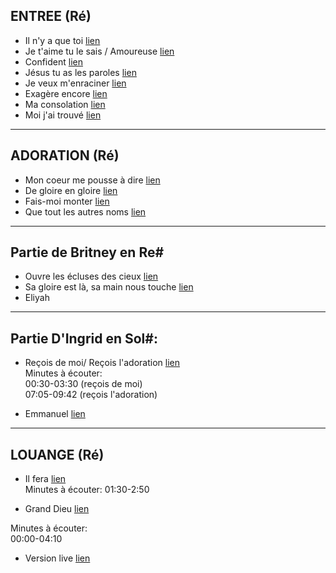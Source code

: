 ## ENTREE (Ré)

- Il n'y a que toi [lien](https://www.youtube.com/watch?v=sTZ3D5SZ3i0)  
- Je t'aime tu le sais / Amoureuse [lien](https://www.youtube.com/watch?v=1S8z8zPaotc)  
- Confident [lien](https://www.youtube.com/watch?v=96xQ7sN6A34) 
- Jésus tu as les paroles [lien](https://www.youtube.com/watch?v=Mn4oFz7umBo)  
- Je veux m'enraciner [lien](https://www.youtube.com/watch?v=7VlR55m68Qc)  
- Exagère encore [lien](https://www.youtube.com/watch?v=f9cR9-fWAiw)  
- Ma consolation [lien](https://www.youtube.com/watch?v=pDqW-f2x6kI)  
- Moi j'ai trouvé [lien](https://www.youtube.com/watch?v=zk9yw2qc9DA)  

---------------------

## ADORATION (Ré)

- Mon coeur me pousse à dire [lien](https://www.youtube.com/watch?v=CUSYE-mPdrQ&t=56s)  
- De gloire en gloire [lien](https://www.youtube.com/watch?v=uwgtkSU7ZQ8)  
- Fais-moi monter [lien](https://www.youtube.com/watch?v=ed8NZc3CJss)  
- Que tout les autres noms [lien](https://www.youtube.com/watch?v=Qk0VtrJjicM)  

---------------------

## Partie de Britney en Re#  

- Ouvre les écluses des cieux [lien](https://m.youtube.com/watch?v=OjO68w0G_Dw&pp=ygUcb3V2cmUgbGVzIMOpY2x1c2VzIGRlcyBjaWV1eA%3D%3D)   
- Sa gloire est là, sa main nous touche [lien](https://m.youtube.com/watch?v=4yJl1qzgJfc&pp=ygUkc2EgZ2xvaXJlIGVzdCBsYSBzYSBtYWluIG5vdXMgdG91Y2hl)   
- Eliyah 

---------------------
 
## Partie D'Ingrid en Sol#: 

- Reçois de moi/ Reçois l'adoration [lien](https://m.youtube.com/watch?v=Dh-LzU3cruk&pp=ygUXcmVjb2lzIGwnYWRvcmF0aW9uIGdhZWw%3D)   
Minutes à écouter:  
00:30-03:30 (reçois de moi)  
07:05-09:42 (reçois l'adoration)   

- Emmanuel [lien](https://www.youtube.com/watch?v=84Bq-Yw6UxU)

---------------------

## LOUANGE (Ré)

- Il fera [lien](https://m.youtube.com/watch?v=EuYoVroCIZk&pp=ygUYaWwgZmVyYSBkaWV1IGVzdCBjYXBhYmxl)   
Minutes à écouter: 01:30-2:50  

- Grand Dieu [lien](https://m.youtube.com/watch?v=6t74dg7-2so)   

Minutes à écouter:   
00:00-04:10   

- Version live [lien](https://m.youtube.com/watch?v=HIiUWTIy_Wg&pp=ygUbZ3JhbmQgZGlldSBqb25hdGhhbiBnYW1iZWxh)   
